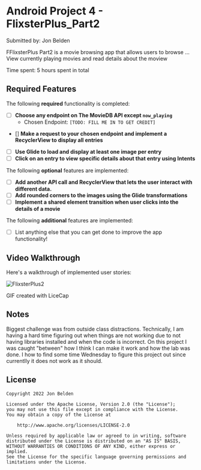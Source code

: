 # Android Project 4 - FlixsterPlus_Part2

Submitted by: Jon Belden

FFlixsterPlus Part2 is a movie browsing app that allows users to browse ... View currently playing movies and read details about the moview

Time spent: 5 hours spent in total

## Required Features

The following **required** functionality is completed:

- [ ] **Choose any endpoint on The MovieDB API except `now_playing`**
  - Chosen Endpoint: `[TODO: FILL ME IN TO GET CREDIT]`
- [] **Make a request to your chosen endpoint and implement a RecyclerView to display all entries**
- [ ] **Use Glide to load and display at least one image per entry**
- [ ] **Click on an entry to view specific details about that entry using Intents**

The following **optional** features are implemented:

- [ ] **Add another API call and RecyclerView that lets the user interact with different data.** 
- [ ] **Add rounded corners to the images using the Glide transformations**
- [ ] **Implement a shared element transition when user clicks into the details of a movie**

The following **additional** features are implemented:

- [ ] List anything else that you can get done to improve the app functionality!

## Video Walkthrough

Here's a walkthrough of implemented user stories:

![FlixsterPlus2](https://user-images.githubusercontent.com/86134647/193722075-7ca8c5fa-6ab2-4cda-b104-2c5d3f49725a.gif)



GIF created with LiceCap

## Notes

Biggest challenge was from outside class distractions. Technically, I am having a hard time figuring out when things
are not working due to not having libraries installed and when the code is incorrect. On this project I was caught "between"
how I think I can make it work and how the lab was done. I how to find some time Wednesday to figure this project out since
currentlly it does not work as it should.

## License

    Copyright 2022 Jon Belden

    Licensed under the Apache License, Version 2.0 (the "License");
    you may not use this file except in compliance with the License.
    You may obtain a copy of the License at

        http://www.apache.org/licenses/LICENSE-2.0

    Unless required by applicable law or agreed to in writing, software
    distributed under the License is distributed on an "AS IS" BASIS,
    WITHOUT WARRANTIES OR CONDITIONS OF ANY KIND, either express or implied.
    See the License for the specific language governing permissions and
    limitations under the License.
